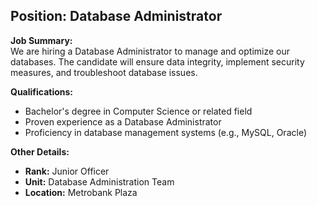 ## **Position: Database Administrator**

**Job Summary:**  
We are hiring a Database Administrator to manage and optimize our databases. The candidate will ensure data integrity, implement security measures, and troubleshoot database issues.

**Qualifications:**  
- Bachelor's degree in Computer Science or related field
- Proven experience as a Database Administrator
- Proficiency in database management systems (e.g., MySQL, Oracle)

**Other Details:**
- **Rank:** Junior Officer
- **Unit:** Database Administration Team
- **Location:** Metrobank Plaza